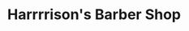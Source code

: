 ---
title: "Harrrrison's Barber Shop"
url: /puerto-banus-marbella/harrrrisons-barber-shop/
shop: Friseur
---